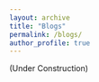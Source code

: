```yaml
---
layout: archive
title: "Blogs"
permalink: /blogs/
author_profile: true
---
```


(Under Construction)